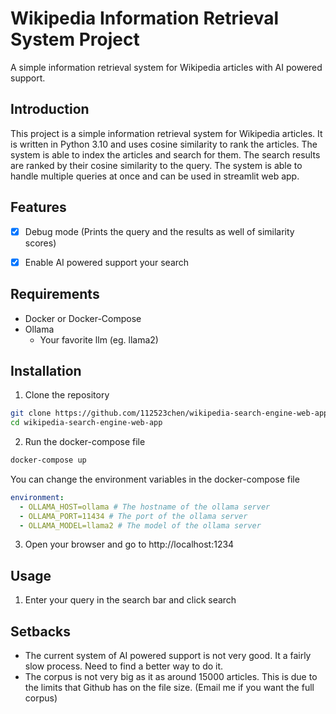 # Wikipedia Information Retrieval System Project

A simple information retrieval system for Wikipedia articles with AI powered support.

## Introduction

This project is a simple information retrieval system for Wikipedia articles. It is written in Python 3.10 and uses cosine similarity to rank the articles. The system is able to index the articles and search for them. The search results are ranked by their cosine similarity to the query. The system is able to handle multiple queries at once and can be used in streamlit web app.

## Features

- [x] Debug mode (Prints the query and the results as well of similarity scores)

- [x] Enable AI powered support your search

## Requirements

- Docker or Docker-Compose
- Ollama
  - Your favorite llm (eg. llama2)

## Installation

1. Clone the repository

```bash
git clone https://github.com/112523chen/wikipedia-search-engine-web-app.git
cd wikipedia-search-engine-web-app
```

2. Run the docker-compose file

```bash
docker-compose up
```

You can change the environment variables in the docker-compose file

```yaml
environment:
  - OLLAMA_HOST=ollama # The hostname of the ollama server
  - OLLAMA_PORT=11434 # The port of the ollama server
  - OLLAMA_MODEL=llama2 # The model of the ollama server
```

3. Open your browser and go to http://localhost:1234

## Usage

1. Enter your query in the search bar and click search

## Setbacks

- The current system of AI powered support is not very good. It a fairly slow process. Need to find a better way to do it.
- The corpus is not very big as it as around 15000 articles. This is due to the limits that Github has on the file size. (Email me if you want the full corpus)
